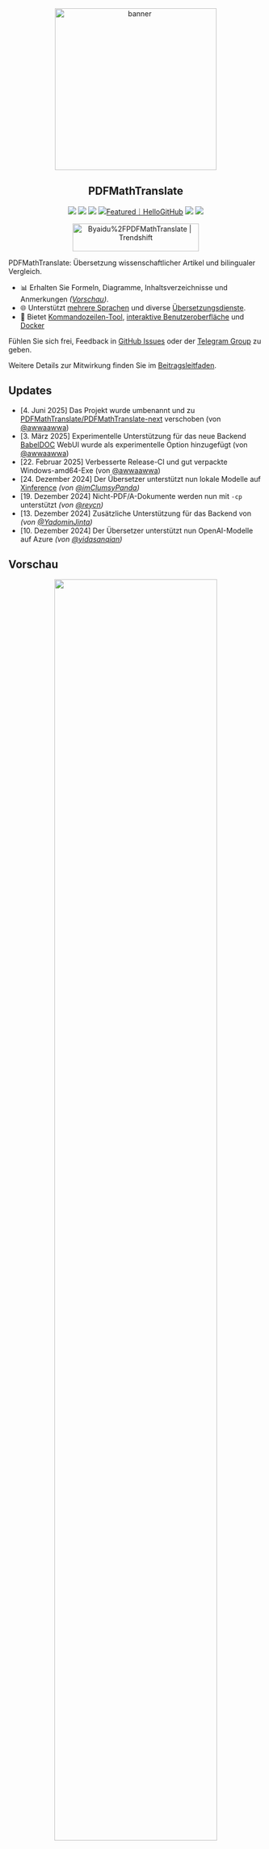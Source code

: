 <div align="center">

<img src="./docs/images/banner.png" width="320px"  alt="banner"/>

<h2 id="titel">PDFMathTranslate</h2>

<p>
  <!-- PyPI -->
  <a href="https://pypi.org/project/pdf2zh-next/">
    <img src="https://img.shields.io/pypi/v/pdf2zh-next"></a>
  <a href="https://pepy.tech/projects/pdf2zh-next">
    <img src="https://static.pepy.tech/badge/pdf2zh-next"></a>
  <a href="https://hub.docker.com/repository/docker/awwaawwa/pdfmathtranslate-next/tags">
    <img src="https://img.shields.io/docker/pulls/awwaawwa/pdfmathtranslate-next"></a>
  <a href="https://hellogithub.com/repository/8ec2cfd3ef744762bf531232fa32bc47" target="_blank"><img src="https://api.hellogithub.com/v1/widgets/recommend.svg?rid=8ec2cfd3ef744762bf531232fa32bc47&claim_uid=JQ0yfeBNjaTuqDU&theme=small" alt="Featured｜HelloGitHub" /></a>
  <!-- <a href="https://gitcode.com/PDFMathTranslate/PDFMathTranslate-next/overview">
    <img src="https://gitcode.com/PDFMathTranslate/PDFMathTranslate-next/star/badge.svg"></a> -->
  <!-- <a href="https://huggingface.co/spaces/reycn/PDFMathTranslate-Docker">
    <img src="https://img.shields.io/badge/%F0%9F%A4%97-Online%20Demo-FF9E0D"></a> -->
  <!-- <a href="https://www.modelscope.cn/studios/AI-ModelScope/PDFMathTranslate"> -->
    <!-- <img src="https://img.shields.io/badge/ModelScope-Demo-blue"></a> -->
  <!-- <a href="https://github.com/PDFMathTranslate/PDFMathTranslate-next/pulls">
    <img src="https://img.shields.io/badge/contributions-welcome-green"></a> -->
  <a href="https://t.me/+Z9_SgnxmsmA5NzBl">
    <img src="https://img.shields.io/badge/Telegram-2CA5E0?style=flat-squeare&logo=telegram&logoColor=white"></a>
  <!-- License -->
  <a href="./LICENSE">
    <img src="https://img.shields.io/github/license/PDFMathTranslate/PDFMathTranslate-next"></a>
</p>

<a href="https://trendshift.io/repositories/12424" target="_blank"><img src="https://trendshift.io/api/badge/repositories/12424" alt="Byaidu%2FPDFMathTranslate | Trendshift" style="width: 250px; height: 55px;" width="250" height="55"/></a>

</div>

PDFMathTranslate: Übersetzung wissenschaftlicher Artikel und bilingualer Vergleich.

- 📊 Erhalten Sie Formeln, Diagramme, Inhaltsverzeichnisse und Anmerkungen _([Vorschau](#vorschau))_.
- 🌐 Unterstützt [mehrere Sprachen](https://pdf2zh-next.com/supported_languages.html) und diverse [Übersetzungsdienste](https://pdf2zh-next.com/advanced/Dokumentation-der-Übersetzungsdienste.html).
- 🤖 Bietet [Kommandozeilen-Tool](https://pdf2zh-next.com/erste-schritte/Verwendung_kommandozeile.html), [interaktive Benutzeroberfläche](https://pdf2zh-next.com/erste-schritte/Verwendung_webui.html) und [Docker](https://pdf2zh-next.com/erste-schritte/Installation_docker.html)

Fühlen Sie sich frei, Feedback in [GitHub Issues](https://github.com/PDFMathTranslate/PDFMathTranslate-next/issues) oder der [Telegram Group](https://t.me/+Z9_SgnxmsmA5NzBl) zu geben.

Weitere Details zur Mitwirkung finden Sie im [Beitragsleitfaden](https://pdf2zh-next.com/community/Contribution-Guide.html).

<h2 id="updates">Updates</h2>

- [4. Juni 2025] Das Projekt wurde umbenannt und zu [PDFMathTranslate/PDFMathTranslate-next](https://github.com/PDFMathTranslate/PDFMathTranslate-next) verschoben (von [@awwaawwa](https://github.com/awwaawwa))
- [3. März 2025] Experimentelle Unterstützung für das neue Backend [BabelDOC](https://github.com/funstory-ai/BabelDOC) WebUI wurde als experimentelle Option hinzugefügt (von [@awwaawwa](https://github.com/awwaawwa))
- [22. Februar 2025] Verbesserte Release-CI und gut verpackte Windows-amd64-Exe (von [@awwaawwa](https://github.com/awwaawwa))
- [24. Dezember 2024] Der Übersetzer unterstützt nun lokale Modelle auf [Xinference](https://github.com/xorbitsai/inference) _(von [@imClumsyPanda](https://github.com/imClumsyPanda))_
- [19. Dezember 2024] Nicht-PDF/A-Dokumente werden nun mit `-cp` unterstützt _(von [@reycn](https://github.com/reycn))_
- [13. Dezember 2024] Zusätzliche Unterstützung für das Backend von _(von [@YadominJinta](https://github.com/YadominJinta))_
- [10. Dezember 2024] Der Übersetzer unterstützt nun OpenAI-Modelle auf Azure _(von [@yidasanqian](https://github.com/yidasanqian))_

<h2 id="vorschau">Vorschau</h2>

<div align="center">
<!-- <img src="./docs/images/preview.gif" width="80%"  alt="preview"/> -->
<img src="https://s.immersivetranslate.com/assets/r2-uploads/images/babeldoc-preview.png" width="80%"/>
</div>

<h2 id="demo">Online-Service 🌟</h2>

> [!NOTE]
>
> pdf2zh 2.0 bietet derzeit keine Online-Demo an

Sie können unsere Anwendung mit einer der folgenden Demos ausprobieren:

- [v1.x Öffentlicher kostenloser Dienst](https://pdf2zh.com/) online ohne Installation _(empfohlen)_.
- [Immersive Translate - BabelDOC](https://app.immersivetranslate.com/babel-doc/) 1000 kostenlose Seiten pro Monat. _(empfohlen)_
<!-- - [Demo hosted on HuggingFace](https://huggingface.co/spaces/reycn/PDFMathTranslate-Docker)
- [Demo hosted on ModelScope](https://www.modelscope.cn/studios/AI-ModelScope/PDFMathTranslate) without installation. -->

Beachten Sie, dass die Rechenressourcen der Demo begrenzt sind, daher vermeiden Sie bitte deren Missbrauch.

<h2 id="install">Installation und Verwendung</h2>

### Installation

1. [**Windows EXE**](https://pdf2zh-next.com/getting-started/INSTALLATION_winexe.html) <small>Empfohlen für Windows</small>
2. [**Docker**](https://pdf2zh-next.com/getting-started/INSTALLATION_docker.html) <small>Empfohlen für Linux</small>
3. [**uv** (ein Python-Paketmanager)](https://pdf2zh-next.com/getting-started/INSTALLATION_uv.html) <small>Empfohlen für macOS</small>

---

### Verwendung

1. [Verwendung der **WebUI**](https://pdf2zh-next.com/getting-started/USAGE_webui.html)  
2. [Verwendung des **Zotero-Plugins**](https://github.com/guaguastandup/zotero-pdf2zh) (Drittanbieterprogramm)  
3. [Verwendung der **Kommandozeile**](https://pdf2zh-next.com/getting-started/USAGE_commandline.html)

Für verschiedene Anwendungsfälle bieten wir unterschiedliche Methoden zur Nutzung unseres Programms. Weitere Informationen finden Sie auf [dieser Seite](./getting-started/getting-started.md).

<h2 id="usage">Erweiterte Optionen</h2>

Detaillierte Erklärungen finden Sie in unserem Dokument über [Erweiterte Verwendung](https://pdf2zh-next.com/advanced/advanced.html) für eine vollständige Liste jeder Option.

<h2 id="downstream">Sekundäre Entwicklung (APIs)</h2>

> [!NOTE]
>
> Derzeit wird keine relevante Dokumentation bereitgestellt. Sie wird später ergänzt. Bitte haben Sie etwas Geduld.


<!-- For downstream applications, please refer to our document about [API Details](./docs/APIS.md) for futher information about:

- [Python API](./docs/APIS.md#api-python), how to use the program in other Python programs
- [HTTP API](./docs/APIS.md#api-http), how to communicate with a server with the program installed -->

<h2 id="sprachcode">Language Code</h2>

Wenn Sie nicht wissen, welchen Code Sie für die gewünschte Sprache verwenden sollen, lesen Sie [diese Dokumentation](https://pdf2zh-next.com/advanced/Language-Codes.html)

<!-- 
<h2 id="todo">TODOs</h2>

- [ ] Parse layout with DocLayNet based models, [PaddleX](https://github.com/PaddlePaddle/PaddleX/blob/17cc27ac3842e7880ca4aad92358d3ef8555429a/paddlex/repo_apis/PaddleDetection_api/object_det/official_categories.py#L81), [PaperMage](https://github.com/allenai/papermage/blob/9cd4bb48cbedab45d0f7a455711438f1632abebe/README.md?plain=1#L102), [SAM2](https://github.com/facebookresearch/sam2)

- [ ] Fix page rotation, table of contents, format of lists

- [ ] Fix pixel formula in old papers

- [ ] Async retry except KeyboardInterrupt

- [ ] Knuth–Plass algorithm for western languages

- [ ] Support non-PDF/A files

- [ ] Plugins of [Zotero](https://github.com/zotero/zotero) and [Obsidian](https://github.com/obsidianmd/obsidian-releases) -->

<h2 id="danksagung">Danksagungen</h2>

- [Immersive Translation](https://immersivetranslate.com) sponsert monatliche Pro-Mitgliedschafts-Einlösecodes für aktive Mitwirkende an diesem Projekt. Details finden Sie unter: [CONTRIBUTOR_REWARD.md](https://github.com/funstory-ai/BabelDOC/blob/main/docs/CONTRIBUTOR_REWARD.md)  
- [SiliconFlow](https://siliconflow.cn) bietet kostenlose Übersetzungsdienste für dieses Projekt  

- 1.x Version: [Byaidu/PDFMathTranslate](https://github.com/Byaidu/PDFMathTranslate)  

- Backend: [BabelDOC](https://github.com/funstory-ai/BabelDOC)  

- Dokumentenzusammenführung: [PyMuPDF](https://github.com/pymupdf/PyMuPDF)  

- Dokumentenanalyse: [Pdfminer.six](https://github.com/pdfminer/pdfminer.six)  

- Dokumentenvorschau: [Gradio PDF](https://github.com/freddyaboulton/gradio-pdf)  

- Mehrfädige Übersetzung: [MathTranslate](https://github.com/SUSYUSTC/MathTranslate)  

- Layoutanalyse: [DocLayout-YOLO](https://github.com/opendatalab/DocLayout-YOLO)  

- Dokumentenstandard: [PDF Explained](https://zxyle.github.io/PDF-Explained/), [PDF Cheat Sheets](https://pdfa.org/resource/pdf-cheat-sheets/)  

- Mehrsprachige Schriftarten: siehe [BabelDOC-Assets](https://github.com/funstory-ai/BabelDOC-Assets)  

- [Asynchronize](https://github.com/multimeric/Asynchronize/tree/master?tab=readme-ov-file)  

- [Rich logging with multiprocessing](https://github.com/SebastianGrans/Rich-multiprocess-logging/tree/main)

<h2 id="conduct">Bevor Sie Ihren Code einreichen</h2>

Wir freuen uns über die aktive Teilnahme von Mitwirkenden, um pdf2zh besser zu machen. Bevor Sie Ihren Code einreichen, lesen Sie bitte unseren [Verhaltenskodex](https://pdf2zh-next.com/community/CODE_OF_CONDUCT.html) und unseren [Leitfaden für Beiträge](https://pdf2zh-next.com/community/Contribution-Guide.html).

<h2 id="contrib">Mitwirkende</h2>

<a href="https://github.com/PDFMathTranslate/PDFMathTranslate-next/graphs/contributors">
  <img src="https://opencollective.com/PDFMathTranslate/contributors.svg?width=890&button=false" />
</a>

![Alt](https://repobeats.axiom.co/api/embed/45529651750579e099960950f757449a410477ad.svg "Repobeats analytics image")

<h2 id="star_hist">Star-Historie</h2>

<a href="https://star-history.com/#PDFMathTranslate/PDFMathTranslate-next&Date">
 <picture>
   <source media="(prefers-color-scheme: dark)" srcset="https://api.star-history.com/svg?repos=PDFMathTranslate/PDFMathTranslate-next&type=Date&theme=dark" />
   <source media="(prefers-color-scheme: light)" srcset="https://api.star-history.com/svg?repos=PDFMathTranslate/PDFMathTranslate-next&type=Date" />
   <img alt="Star History Chart" src="https://api.star-history.com/svg?repos=PDFMathTranslate/PDFMathTranslate-next&type=Date"/>
 # PDFMathTranslate

[![PyPI version](https://badge.fury.io/py/pdf2zh.svg)](https://badge.fury.io/py/pdf2zh)
[![Downloads](https://static.pepy.tech/badge/pdf2zh)](https://pepy.tech/project/pdf2zh)
[![License: MIT](https://img.shields.io/badge/License-MIT-yellow.svg)](https://opensource.org/licenses/MIT)

PDFMathTranslate is a tool designed to convert PDF files containing mathematical formulas into a format that can be translated while preserving the structure and meaning of the mathematical content.

## Features

- **Preservation of Formulas**: Keeps mathematical formulas intact during translation.
- **Support for Multiple Languages**: Translates text around formulas into desired languages.
- **Easy Integration**: Can be used via command line or integrated into other Python projects.

## Table of Contents

- [Startseite](#startseite)
- [Erste Schritte](#erste-schritte)
  - [Installation](#installation)
  - [Verwendung](#verwendung)
- [Dokumentation der Übersetzungsdienste](#dokumentation-der-übersetzungsdienste)
- [Erweiterte Optionen](#erweiterte-optionen)
- [Unterstützte Sprachen](#unterstützte-sprachen)
- [Gemeinschaft](#gemeinschaft)
- [Häufig gestellte Fragen](#häufig-gestellte-fragen)

## Startseite

PDFMathTranslate is a powerful tool for translating PDF documents with mathematical content. It ensures that the mathematical formulas remain unchanged while the surrounding text is translated accurately.

## Erste Schritte

### Installation

To install PDFMathTranslate, run the following command:

```bash
pip install pdf2zh
```

### Verwendung

After installation, you can use PDFMathTranslate via the Kommandozeile:

```bash
pdf2zh input.pdf output.pdf --target_lang de
```

## Dokumentation der Übersetzungsdienste

For detailed documentation on how to use the translation services, refer to the [Dokumentation der Übersetzungsdienste](#dokumentation-der-übersetzungsdienste).

## Erweiterte Optionen

PDFMathTranslate offers advanced options for customization, such as specifying the Sprachcode for translation or adjusting the formatting of the output.

## Unterstützte Sprachen

PDFMathTranslate supports a wide range of languages. For a complete list, check the [Unterstützte Sprachen](#unterstützte-sprachen) section.

## Gemeinschaft

Join our community to get help, share ideas, and contribute to the project.

## Häufig gestellte Fragen

For answers to common questions, visit the [Häufig gestellte Fragen](#häufig-gestellte-fragen) section.

<div align="right"> 
<h6><small>Ein Teil des Inhalts dieser Seite wurde von GPT übersetzt und kann Fehler enthalten.</small></h6>